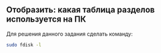 ## Отобразить: какая таблица разделов используется на ПК

Для решения данного задания сделать команду: 

```bash
sudo fdisk -l
```